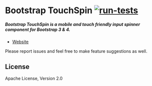 # Bootstrap TouchSpin [![run-tests](https://github.com/istvan-ujjmeszaros/bootstrap-touchspin/actions/workflows/tests.yml/badge.svg)](https://github.com/istvan-ujjmeszaros/bootstrap-touchspin/actions/workflows/run-tests.yml)

##### Bootstrap TouchSpin is a mobile and touch friendly input spinner component for Bootstrap 3 & 4.

- [Website](http://www.virtuosoft.eu/code/bootstrap-touchspin/)

Please report issues and feel free to make feature suggestions as well.

## License

Apache License, Version 2.0
